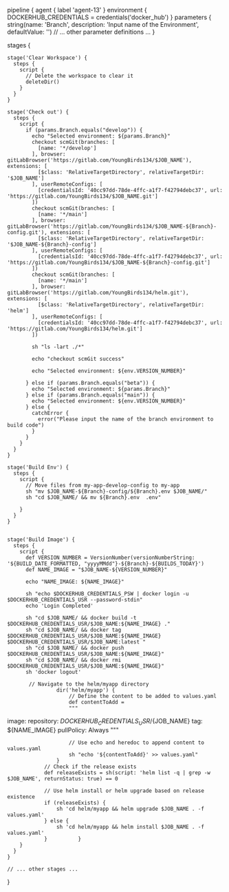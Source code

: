 pipeline {
  agent {
    label 'agent-13'
  }
  environment {
    DOCKERHUB_CREDENTIALS = credentials('docker_hub')
  }
  parameters {
    string(name: 'Branch', description: 'Input name of the Environment', defaultValue: '')
    // ... other parameter definitions ...
  }

  stages {

    stage('Clear Workspace') {
      steps {
        script {
          // Delete the workspace to clear it
          deleteDir()
        }
      }
    }

    stage('Check out') {
      steps {
        script {
          if (params.Branch.equals("develop")) {
            echo "Selected environment: ${params.Branch}"
            checkout scmGit(branches: [
              [name: '*/develop']
            ], browser: gitLabBrowser('https://gitlab.com/YoungBirds134/$JOB_NAME'), extensions: [
              [$class: 'RelativeTargetDirectory', relativeTargetDir: '$JOB_NAME']
            ], userRemoteConfigs: [
              [credentialsId: '40cc97dd-78de-4ffc-a1f7-f42794debc37', url: 'https://gitlab.com/YoungBirds134/$JOB_NAME.git']
            ])
            checkout scmGit(branches: [
              [name: '*/main']
            ], browser: gitLabBrowser('https://gitlab.com/YoungBirds134/$JOB_NAME-${Branch}-config.git'), extensions: [
              [$class: 'RelativeTargetDirectory', relativeTargetDir: '$JOB_NAME-${Branch}-config']
            ], userRemoteConfigs: [
              [credentialsId: '40cc97dd-78de-4ffc-a1f7-f42794debc37', url: 'https://gitlab.com/YoungBirds134/$JOB_NAME-${Branch}-config.git']
            ])
            checkout scmGit(branches: [
              [name: '*/main']
            ], browser: gitLabBrowser('https://gitlab.com/YoungBirds134/helm.git'), extensions: [
              [$class: 'RelativeTargetDirectory', relativeTargetDir: 'helm']
            ], userRemoteConfigs: [
              [credentialsId: '40cc97dd-78de-4ffc-a1f7-f42794debc37', url: 'https://gitlab.com/YoungBirds134/helm.git']
            ])

            sh "ls -lart ./*"

            echo "checkout scmGit success"

            echo "Selected environment: ${env.VERSION_NUMBER}"

          } else if (params.Branch.equals("beta")) {
            echo "Selected environment: ${params.Branch}"
          } else if (params.Branch.equals("main")) {
            echo "Selected environment: ${env.VERSION_NUMBER}"
          } else {
            catchError {
              error("Please input the name of the branch environment to build code")
            }
          }
        }
      }
    }

    stage('Build Env') {
      steps {
        script {
          // Move files from my-app-develop-config to my-app
          sh "mv $JOB_NAME-${Branch}-config/${Branch}.env $JOB_NAME/"
          sh "cd $JOB_NAME/ && mv ${Branch}.env  .env"

        }
      }
    }
   

    stage('Build Image') {
      steps {
        script {
          def VERSION_NUMBER = VersionNumber(versionNumberString: '${BUILD_DATE_FORMATTED, "yyyyMMdd"}-${Branch}-${BUILDS_TODAY}')
          def NAME_IMAGE = "$JOB_NAME-${VERSION_NUMBER}"

          echo "NAME_IMAGE: ${NAME_IMAGE}"

          sh "echo $DOCKERHUB_CREDENTIALS_PSW | docker login -u $DOCKERHUB_CREDENTIALS_USR --password-stdin"
          echo 'Login Completed'

          sh "cd $JOB_NAME/ && docker build -t $DOCKERHUB_CREDENTIALS_USR/$JOB_NAME:${NAME_IMAGE} ."
          sh "cd $JOB_NAME/ && docker tag $DOCKERHUB_CREDENTIALS_USR/$JOB_NAME:${NAME_IMAGE} $DOCKERHUB_CREDENTIALS_USR/$JOB_NAME:latest "
          sh "cd $JOB_NAME/ && docker push $DOCKERHUB_CREDENTIALS_USR/$JOB_NAME:${NAME_IMAGE}"
          sh "cd $JOB_NAME/ && docker rmi $DOCKERHUB_CREDENTIALS_USR/$JOB_NAME:${NAME_IMAGE}"
          sh 'docker logout'

           // Navigate to the helm/myapp directory
                    dir('helm/myapp') {
                        // Define the content to be added to values.yaml
                        def contentToAdd = 
                        """
image:
    repository: ${DOCKERHUB_CREDENTIALS_USR}/${JOB_NAME}
    tag: ${NAME_IMAGE}
    pullPolicy: Always 
                        """

                        // Use echo and heredoc to append content to values.yaml
                        sh "echo '${contentToAdd}' >> values.yaml"
                    }
                // Check if the release exists
                def releaseExists = sh(script: 'helm list -q | grep -w $JOB_NAME', returnStatus: true) == 0

                // Use helm install or helm upgrade based on release existence
                if (releaseExists) {
                    sh 'cd helm/myapp && helm upgrade $JOB_NAME . -f values.yaml'
                } else {
                    sh 'cd helm/myapp && helm install $JOB_NAME . -f values.yaml'
                }          }
        }
      }
    }

    // ... other stages ...
  }

<!-- https://devopscube.com/declarative-pipeline-parameters/ -->

<!-- Note: The parameters specified in the Jenkinsfile will appear in the job only after the first run. Your first job run will fail as you will not be able to provide the parameter value through the job. -->